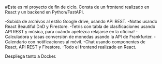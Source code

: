 #Este es mi proyecto de fin de ciclo. Consta de un frontend realizado en React y un backend en Python/FastAPI.





-Subida de archivos al estilo Google drive, usando API REST.
-Notas usando React Beautiful DnD y Firestore.
-Tetris con tabla de clasificaciones usando API REST y música, para cuándo apetezca relajarse en la oficina!
-Calculadora y tasas conversión de monedas usando la API de Frankfurter.
-Calendario con notificaciones al móvil.
-Chat usando componentes de React, API REST y Firestore.
-Todo el frontend realizado en React.

Despliega tanto a Docker.
